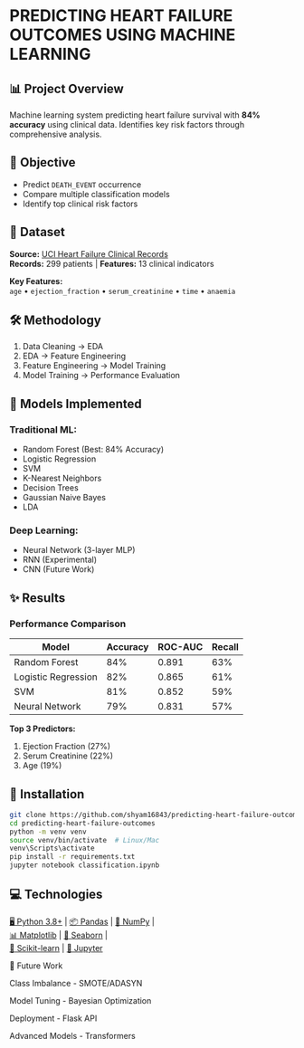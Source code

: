 
# PREDICTING HEART FAILURE OUTCOMES USING MACHINE LEARNING

## 📊 Project Overview
Machine learning system predicting heart failure survival with **84% accuracy** using clinical data. Identifies key risk factors through comprehensive analysis.

## 🎯 Objective
- Predict `DEATH_EVENT` occurrence
- Compare multiple classification models
- Identify top clinical risk factors

## 💾 Dataset
**Source:** [UCI Heart Failure Clinical Records](https://archive.ics.uci.edu/ml/datasets/Heart+failure+clinical+records)  
**Records:** 299 patients | **Features:** 13 clinical indicators  

**Key Features:**  
`age` • `ejection_fraction` • `serum_creatinine` • `time` • `anaemia`

## 🛠️ Methodology
1. Data Cleaning → EDA
2. EDA → Feature Engineering
3. Feature Engineering → Model Training
4. Model Training → Performance Evaluation

## 🤖 Models Implemented
### Traditional ML:
- Random Forest (Best: 84% Accuracy)
- Logistic Regression
- SVM
- K-Nearest Neighbors
- Decision Trees
- Gaussian Naive Bayes
- LDA

### Deep Learning:
- Neural Network (3-layer MLP)
- RNN (Experimental)
- CNN (Future Work)

## ✨ Results
### Performance Comparison
| Model              | Accuracy | ROC-AUC | Recall |
|--------------------|----------|---------|--------|
| Random Forest      | 84%      | 0.891   | 63%    |
| Logistic Regression| 82%      | 0.865   | 61%    |
| SVM                | 81%      | 0.852   | 59%    |
| Neural Network     | 79%      | 0.831   | 57%    |

**Top 3 Predictors:**  
1. Ejection Fraction (27%)  
2. Serum Creatinine (22%)  
3. Age (19%)

## 🚀 Installation
```bash
git clone https://github.com/shyam16843/predicting-heart-failure-outcomes.git
cd predicting-heart-failure-outcomes
python -m venv venv
source venv/bin/activate  # Linux/Mac
venv\Scripts\activate  
pip install -r requirements.txt
jupyter notebook classification.ipynb 
```

## 💻 Technologies  

[🖥️ Python 3.8+](https://www.python.org) | 
[📦 Pandas](https://pandas.pydata.org) | 
[🧮 NumPy](https://numpy.org) |  
[📊 Matplotlib](https://matplotlib.org) | 
[🎨 Seaborn](https://seaborn.pydata.org) |  
[🔬 Scikit-learn](https://scikit-learn.org) | 
[📓 Jupyter](https://jupyter.org)

🔮 Future Work

Class Imbalance - SMOTE/ADASYN

Model Tuning - Bayesian Optimization

Deployment - Flask API

Advanced Models - Transformers